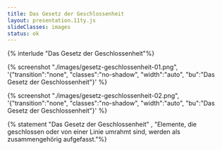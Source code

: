 ```yaml
---
title: Das Gesetz der Geschlossenheit
layout: presentation.11ty.js
slideClasses: images
status: ok
---
```


{% interlude "Das Gesetz der Geschlossenheit"%}

{% screenshot "./images/gesetz-geschlossenheit-01.png", '{"transition":"none", "classes":"no-shadow", "width":"auto", "bu":"Das Gesetz der Geschlossenheit"}' %}

{% screenshot "./images/gesetz-geschlossenheit-02.png", '{"transition":"none", "classes":"no-shadow", "width":"auto", "bu":"Das Gesetz der Geschlossenheit"}' %}


{% statement "Das Gesetz der Geschlossenheit" , "Elemente, die geschlossen oder von einer Linie umrahmt sind, werden als zusammengehörig aufgefasst."%}